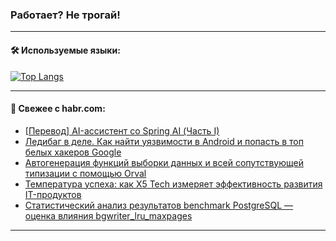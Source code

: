 ### Работает? Не трогай!

---
<!--
#### 🛠️ Technical stack:

![Java](https://img.shields.io/badge/Java-informational?logo=Oracle&style=flat&logoColor=white&color=FF4500)
![Kotlin](https://img.shields.io/badge/Kotlin-informational?logo=Kotlin&style=flat&logoColor=white&color=774D97)
![TS](https://img.shields.io/badge/TypeScript-informational?logo=typeScript&style=flat&logoColor=black&color=017acc)
![Python](https://img.shields.io/badge/Python-informational?logo=Python&style=flat&logoColor=black&color=ffdd54) <br>
![Spring](https://img.shields.io/badge/Spring-informational?logo=Spring&style=flat&logoColor=white&color=6DB33F) 
![SpringBoot](https://img.shields.io/badge/SpringBoot-informational?logo=SpringBoot&style=flat&logoColor=white&color=6DB33F)
![Nest](https://img.shields.io/badge/NestJS-informational?logo=NestJS&style=flat&logoColor=white&color=E0234E) 
![NodeJS](https://img.shields.io/badge/NodeJS-informational?logo=node.js&style=flat&logoColor=white&color=70A760)<br>
![PostgreSQL](https://img.shields.io/badge/PostgreSQL-informational?logo=PostgreSQL&style=flat&logoColor=white&color=DAA520)
![MongoDB](https://img.shields.io/badge/MongoDB-informational?logo=MongoDB&style=flat&logoColor=white&color=870000)
![Apache](https://img.shields.io/badge/Apache-informational?logo=apache&style=flat&logoColor=white&color=f74e28)

___ 
-->

#### 🛠️ Используемые языки:

[![Top Langs](https://github-readme-stats-u2qms2cxw-advtsettinggmailcoms-projects.vercel.app/api/top-langs/?username=zloylis&langs_count=10&hide_title=true&title_color=e6edf3&size_weight=0.5&count_weight=0.5&layout=compact&hide_progress=true&hide_border=true&theme=dracula)](https://github.com/zloylis)

<!---


####  :octocat:&nbsp;&nbsp; Статистика:

![GitHub stats](https://github-readme-stats-u2qms2cxw-advtsettinggmailcoms-projects.vercel.app/api?username=zloylis&show_icons=true&hide_border=true&theme=dracula&title_color=e6edf3&include_all_commits=true&count_private=true&hide_rank=false&hide_title=true&rank_icon=github)
-->
---

#### 💬 Свежее с habr.com:

<!-- BLOG-POST-LIST:START -->
- [[Перевод] AI-ассистент со Spring AI &lpar;Часть I&rpar;](https://habr.com/ru/companies/spring_aio/articles/848016/?utm_source=habrahabr&utm_medium=rss&utm_campaign=848016)
- [Ледибаг в деле. Как найти уязвимости в Android и попасть в топ белых хакеров Google](https://habr.com/ru/companies/pt/articles/847740/?utm_source=habrahabr&utm_medium=rss&utm_campaign=847740)
- [Автогенерация функций выборки данных и всей сопутствующей типизации с помощью Orval](https://habr.com/ru/articles/848182/?utm_source=habrahabr&utm_medium=rss&utm_campaign=848182)
- [Температура успеха: как X5 Tech измеряет эффективность развития IT-продуктов](https://habr.com/ru/companies/X5Tech/articles/848174/?utm_source=habrahabr&utm_medium=rss&utm_campaign=848174)
- [Статистический анализ результатов benchmark PostgreSQL — оценка влияния bgwriter_lru_maxpages](https://habr.com/ru/articles/848134/?utm_source=habrahabr&utm_medium=rss&utm_campaign=848134)
<!-- BLOG-POST-LIST:END -->

---
